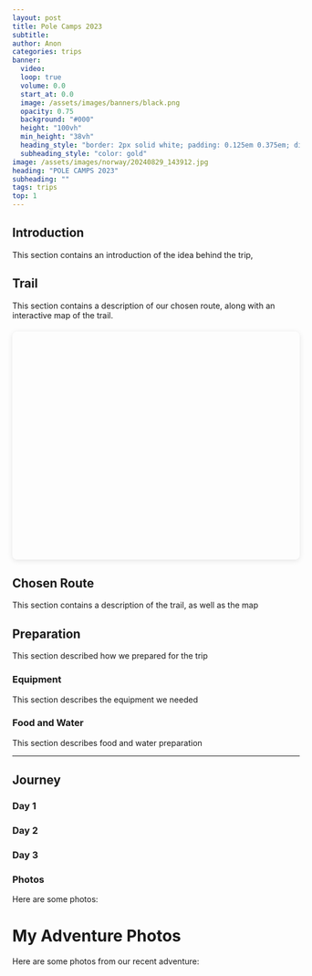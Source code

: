 ```yaml
---
layout: post
title: Pole Camps 2023
subtitle:
author: Anon
categories: trips
banner:
  video: 
  loop: true
  volume: 0.0
  start_at: 0.0
  image: /assets/images/banners/black.png
  opacity: 0.75
  background: "#000"
  height: "100vh"
  min_height: "38vh"
  heading_style: "border: 2px solid white; padding: 0.125em 0.375em; display: inline-block; letter-spacing: 0.12em;"
  subheading_style: "color: gold"
image: /assets/images/norway/20240829_143912.jpg
heading: "POLE CAMPS 2023"
subheading: ""
tags: trips 
top: 1
---
```


## Introduction

This section contains an introduction of the idea behind the trip,

<!-- {% include gallery-grid.html folder="assets/images/norway/norway_gallery" captions="At camp|Clear day on the water|At the end of Lysefjord|View from Preikestolen" %} -->

## Trail

This section contains a description of our chosen route, along with an interactive map of the trail.


<!-- Map Container -->
<div id="kyrg-map" style="height: 400px; width: 100%; margin: 20px 0; border-radius: 8px; box-shadow: 0 2px 10px rgba(0,0,0,0.1);"></div>

<!-- Leaflet CSS and JS -->
<link rel="stylesheet" href="https://unpkg.com/leaflet@1.9.4/dist/leaflet.css" integrity="sha256-p4NxAoJBhIIN+hmNHrzRCf9tD/miZyoHS5obTRR9BMY=" crossorigin=""/>
<script src="https://unpkg.com/leaflet@1.9.4/dist/leaflet.js" integrity="sha256-20nQCchB9co0qIjJZRGuk2/Z9VM+kNiyxNV1lvTlZBo=" crossorigin=""></script>

<!-- Leaflet GPX Plugin -->
<script src="https://cdn.jsdelivr.net/npm/leaflet-gpx@1.7.0/gpx.min.js"></script>

<!-- Your GPX Map Script -->
<script src="/assets/js/gpx-map.js"></script>

<!-- Initialize This Map -->
<script>
initGPXMap('kyrg-map', '/assets/maps/Mountainbikeroute Holten Blauw Lang.gpx');
</script>


## Chosen Route

This section contains a description of the trail, as well as the map

## Preparation

This section described how we prepared for the trip

### Equipment

This section describes the equipment we needed

### Food and Water

This section describes food and water preparation

----------

## Journey

### Day 1
### Day 2
### Day 3


### Photos

Here are some photos:


# My Adventure Photos

Here are some photos from our recent adventure:
